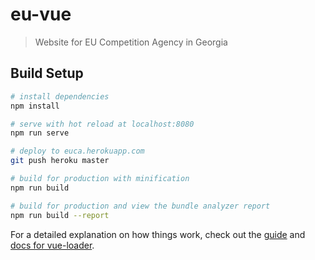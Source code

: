 # eu-vue

> Website for EU Competition Agency in Georgia

## Build Setup

```bash
# install dependencies
npm install

# serve with hot reload at localhost:8080
npm run serve

# deploy to euca.herokuapp.com
git push heroku master

# build for production with minification
npm run build

# build for production and view the bundle analyzer report
npm run build --report
```

For a detailed explanation on how things work, check out the [guide](http://vuejs-templates.github.io/webpack/) and [docs for vue-loader](http://vuejs.github.io/vue-loader).
